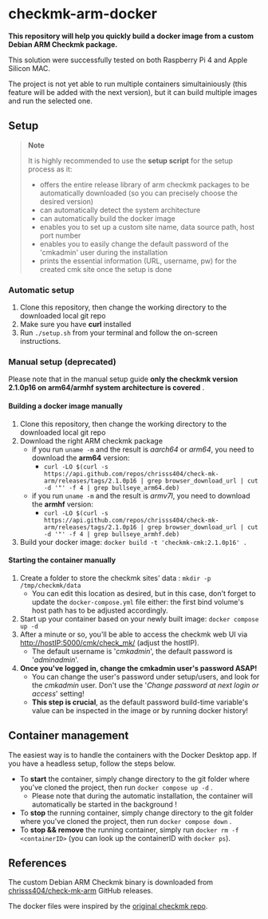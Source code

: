 # checkmk-arm-docker

**This repository will help you quickly build a docker image from a custom Debian ARM Checkmk package.**

This solution were successfully tested on both Raspberry Pi 4 and Apple Silicon MAC.

The project is not yet able to run multiple containers simultainiously (this feature will be added with the next version), but it can build multiple images and run the selected one.

## Setup

> **Note**
>
> It is highly recommended to use the  **setup script** for the setup process as it:
>
> - offers the entire release library of arm checkmk packages to be automatically downloaded (so you can precisely choose the desired version)
> - can automatically detect the system architecture
> - can automatically build the docker image
> - enables you to set up a custom site name, data source path, host port number
> - enables you to easily change the default password of the 'cmkadmin' user during the installation
> - prints the essential information (URL, username, pw) for the created cmk site once the setup is done

### Automatic setup

1. Clone this repository, then change the working directory to the downloaded local git repo
2. Make sure you have **curl** installed
3. Run `./setup.sh` from your terminal and follow the on-screen instructions.

### Manual setup (deprecated)

Please note that in the manual setup guide **only the checkmk version 2.1.0p16 on arm64/armhf system architecture is covered** .

#### Building a docker image manually

1. Clone this repository, then change the working directory to the downloaded local git repo
2. Download the right ARM checkmk package
    - if you run `uname -m` and the result is *aarch64* or *arm64*, you need to download the **arm64** version:
        - `curl -LO $(curl -s https://api.github.com/repos/chrisss404/check-mk-arm/releases/tags/2.1.0p16 | grep browser_download_url | cut -d '"' -f 4 | grep bullseye_arm64.deb)`
    - if you run `uname -m` and the result is *armv7l*, you need to download the **armhf** version:
        - `curl -LO $(curl -s https://api.github.com/repos/chrisss404/check-mk-arm/releases/tags/2.1.0p16 | grep browser_download_url | cut -d '"' -f 4 | grep bullseye_armhf.deb)`
3. Build your docker image: `docker build -t 'checkmk-cmk:2.1.0p16' .`

#### Starting the container manually

1. Create a folder to store the checkmk sites' data : `mkdir -p /tmp/checkmk/data`
    - You can edit this location as desired, but in this case, don't forget to update the `docker-compose.yml` file either: the first bind volume's host path has to be adjusted accordingly.
2. Start up your container based on your newly built image: `docker compose up -d`
3. After a minute or so, you'll be able to access the checkmk web UI via <http://hostIP:5000/cmk/check_mk/> (adjust the hostIP).
    - The default username is '*cmkadmin*', the default password is '*adminadmin*'.
4. **Once you've logged in, change the cmkadmin user's password ASAP!**
    - You can change the user's password under setup/users, and look for the *cmkadmin* user. Don't use the '*Change password at next login or access*' setting!
    - **This step is crucial**, as the default password build-time variable's value can be inspected in the image or by running docker history!

## Container management

The easiest way is to handle the containers with the Docker Desktop app. If you have a headless setup, follow the steps below.

- To **start** the container, simply change directory to the git folder where you've cloned the project, then run `docker compose up -d` .
  - Please note that during the automatic installation, the container will automatically be started in the background !
- To **stop** the running container, simply change directory to the git folder where you've cloned the project, then run `docker compose down` .
- To **stop && remove** the running container, simply run `docker rm -f <containerID>` (you can look up the containerID with `docker ps`).

## References

The custom Debian ARM Checkmk binary is downloaded from [chrisss404/check-mk-arm](https://github.com/chrisss404/check-mk-arm) GitHub releases.

The docker files were inspired by the [original checkmk repo](https://github.com/tribe29/checkmk).
